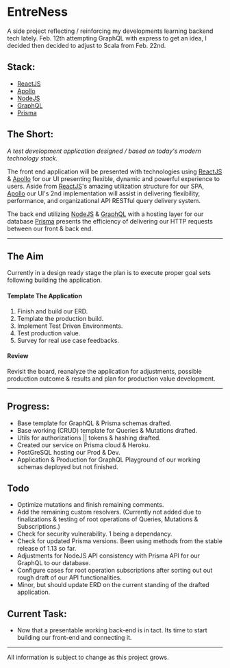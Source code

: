 # EntreNess

A side project reflecting / reinforcing my developments learning backend tech lately. Feb. 12th attempting GraphQL with express to get an idea, I decided then decided to adjust to Scala from Feb. 22nd.

Stack:
---
- [ReactJS](https://reactjs.org/)
- [Apollo](https://www.apollographql.com/)
- [NodeJS](https://nodejs.org/en/)
- [GraphQL](https://graphql.org/)
- [Prisma](https://www.prisma.io/blog/introducing-prisma-1ff423fd629e)

The Short:
---

*A test development application designed / based on today's modern technology stack.*

The front end application will be presented with technologies using [ReactJS](https://reactjs.org/) & [Apollo](https://www.apollographql.com/) for our UI presenting flexible, dynamic and powerful experience to users. Aside from [ReactJS](https://reactjs.org/)'s amazing utilization structure for our SPA, [Apollo](https://www.apollographql.com/) our UI's 2nd implementation will assist in delivering flexibility, performance, and organizational API RESTful query delivery system.

The back end utilizing [NodeJS](https://nodejs.org/en/) & [GraphQL](https://graphql.org/) with a hosting layer for our database [Prisma](https://www.prisma.io/blog/introducing-prisma-1ff423fd629e) presents the efficiency of delivering our HTTP requests between our front & back end.

---

## The Aim

Currently in a design ready stage the plan is to execute proper goal sets following building the application.

#### Template The Application
1) Finish and build our ERD.
2) Template the production build.
3) Implement Test Driven Environments.
4) Test production value.
5) Survey for real use case feedbacks.

#### Review

Revisit the board, reanalyze the application for adjustments, possible production outcome & results and plan for production value development.

---

## Progress:
- Base template for GraphQL & Prisma schemas drafted.
- Base working (CRUD) template for Queries & Mutations drafted.
- Utils for authorizations || tokens & hashing drafted.
- Created our service on Prisma cloud & Heroku.
- PostGreSQL hosting our Prod & Dev.
- Application & Production for GraphQL Playground of our working schemas deployed but not finished.

Todo
---
- Optimize mutations and finish remaining comments.
- Add the remaining custom resolvers. (Currently not added due to finalizations & testing of root operations of Queries, Mutations & Subscriptions.)
- Check for security vulnerability. 1 being a dependancy.
- Check for updated Prisma versions. Been using methods from the stable release of 1.13 so far.
- Adjustments for NodeJS API consistency with Prisma API for our GraphQL to our database.
- Configure cases for root operation subscriptions after sorting out out rough draft of our API functionalities.
- Minor, but should update ERD on the current standing of the drafted application.

Current Task:
---
- Now that a presentable working back-end is in tact. Its time to start building our front-end and connecting it.

---
All information is subject to change as this project grows.